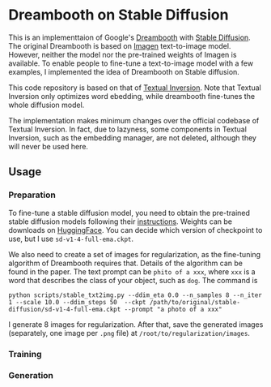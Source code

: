# Dreambooth on Stable Diffusion

This is an implementtaion of Google's [Dreambooth](https://arxiv.org/abs/2208.12242) with [Stable Diffusion](https://github.com/CompVis/stable-diffusion). The original Dreambooth is based on [Imagen](https://imagen.research.google/) text-to-image model. However, neither the model nor the pre-trained weights of Imagen is available. To enable people to fine-tune a text-to-image model with a few examples, I implemented the idea of Dreambooth on Stable diffusion.

This code repository is based on that of [Textual Inversion](https://github.com/rinongal/textual_inversion). Note that Textual Inversion only optimizes word ebedding, while dreambooth fine-tunes the whole diffusion model.

The implementation makes minimum changes over the official codebase of Textual Inversion. In fact, due to lazyness, some components in Textual Inversion, such as the embedding manager, are not deleted, although they will never be used here.

## Usage

### Preparation
To fine-tune a stable diffusion model, you need to obtain the pre-trained stable diffusion models following their [instructions](https://github.com/CompVis/stable-diffusion#stable-diffusion-v1). Weights can be downloads on [HuggingFace](https://huggingface.co/CompVis). You can decide which version of checkpoint to use, but I use ```sd-v1-4-full-ema.ckpt```.

We also need to create a set of images for regularization, as the fine-tuning algorithm of Dreambooth requires that. Details of the algorithm can be found in the paper. The text prompt can be ```phito of a xxx```, where ```xxx``` is a word that describes the class of your object, such as ```dog```. The command is

```
python scripts/stable_txt2img.py --ddim_eta 0.0 --n_samples 8 --n_iter 1 --scale 10.0 --ddim_steps 50  --ckpt /path/to/original/stable-diffusion/sd-v1-4-full-ema.ckpt --prompt "a photo of a xxx" 
```

I generate 8 images for regularization. After that, save the generated images (separately, one image per ```.png``` file) at ```/root/to/regularization/images```.

### Training

### Generation
